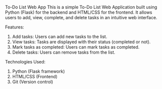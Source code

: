 To-Do List Web App
This is a simple To-Do List Web Application built using Python (Flask) for the backend and HTML/CSS for the frontend. It allows users to add, view, complete, and delete tasks in an intuitive web interface.

Features:

1) Add tasks: Users can add new tasks to the list.
2) View tasks: Tasks are displayed with their status (completed or not).
3) Mark tasks as completed: Users can mark tasks as completed.
4) Delete tasks: Users can remove tasks from the list.

Technologies Used:

1) Python (Flask framework)
2) HTML/CSS (Frontend)
3) Git (Version control)



